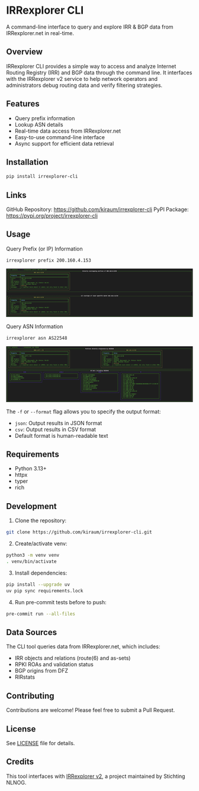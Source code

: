 # IRRexplorer CLI

A command-line interface to query and explore IRR & BGP data from IRRexplorer.net in real-time.

## Overview

IRRexplorer CLI provides a simple way to access and analyze Internet Routing Registry (IRR) and BGP data through the command line. It interfaces with the IRRexplorer v2 service to help network operators and administrators debug routing data and verify filtering strategies.

## Features

- Query prefix information
- Lookup ASN details
- Real-time data access from IRRexplorer.net
- Easy-to-use command-line interface
- Async support for efficient data retrieval

## Installation

```bash
pip install irrexplorer-cli
```

## Links

GitHub Repository: https://github.com/kiraum/irrexplorer-cli
PyPI Package: https://pypi.org/project/irrexplorer-cli

## Usage

Query Prefix (or IP) Information
```bash
irrexplorer prefix 200.160.4.153
```
![](https://raw.githubusercontent.com/kiraum/irrexplorer-cli/refs/heads/main/docs/images/irrexplorer_prefix.png)

Query ASN Information
```bash
irrexplorer asn AS22548
```
![](https://raw.githubusercontent.com/kiraum/irrexplorer-cli/refs/heads/main/docs/images/irrexplorer_asn.png)

The `-f` or `--format` flag allows you to specify the output format:

* `json`: Output results in JSON format
* `csv`: Output results in CSV format
* Default format is human-readable text

## Requirements

* Python 3.13+
* httpx
* typer
* rich

## Development

1. Clone the repository:
```bash
git clone https://github.com/kiraum/irrexplorer-cli.git
```

2. Create/activate venv:
```bash
python3 -m venv venv
. venv/bin/activate
```

3. Install dependencies:
```bash
pip install --upgrade uv
uv pip sync requirements.lock
```

4. Run pre-commit tests before to push:
```bash
pre-commit run --all-files
```

## Data Sources

The CLI tool queries data from IRRexplorer.net, which includes:

* IRR objects and relations (route(6) and as-sets)
* RPKI ROAs and validation status
* BGP origins from DFZ
* RIRstats

## Contributing
Contributions are welcome! Please feel free to submit a Pull Request.

## License

See [LICENSE](https://raw.githubusercontent.com/kiraum/irrexplorer-cli/refs/heads/main/LICENSE) file for details.

## Credits

This tool interfaces with [IRRexplorer v2](https://irrexplorer.nlnog.net/), a project maintained by Stichting NLNOG.
